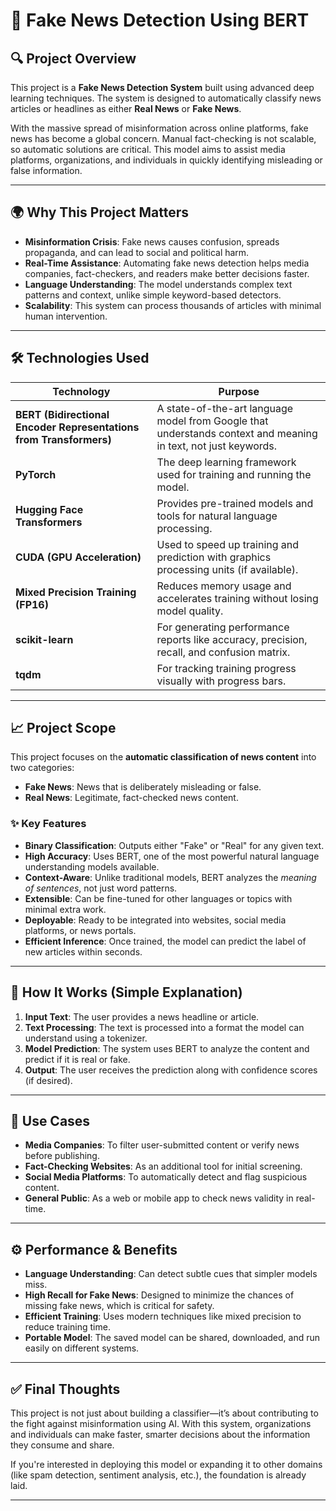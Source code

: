 
# **📰 Fake News Detection Using BERT**

## **🔍 Project Overview**

This project is a **Fake News Detection System** built using advanced deep learning techniques. The system is designed to automatically classify news articles or headlines as either **Real News** or **Fake News**.

With the massive spread of misinformation across online platforms, fake news has become a global concern. Manual fact-checking is not scalable, so automatic solutions are critical. This model aims to assist media platforms, organizations, and individuals in quickly identifying misleading or false information.

---

## **🌍 Why This Project Matters**

* **Misinformation Crisis**: Fake news causes confusion, spreads propaganda, and can lead to social and political harm.
* **Real-Time Assistance**: Automating fake news detection helps media companies, fact-checkers, and readers make better decisions faster.
* **Language Understanding**: The model understands complex text patterns and context, unlike simple keyword-based detectors.
* **Scalability**: This system can process thousands of articles with minimal human intervention.

---

## **🛠️ Technologies Used**

| **Technology**                                                     | **Purpose**                                                                                                    |
| ------------------------------------------------------------------ | -------------------------------------------------------------------------------------------------------------- |
| **BERT (Bidirectional Encoder Representations from Transformers)** | A state-of-the-art language model from Google that understands context and meaning in text, not just keywords. |
| **PyTorch**                                                        | The deep learning framework used for training and running the model.                                           |
| **Hugging Face Transformers**                                      | Provides pre-trained models and tools for natural language processing.                                         |
| **CUDA (GPU Acceleration)**                                        | Used to speed up training and prediction with graphics processing units (if available).                        |
| **Mixed Precision Training (FP16)**                                | Reduces memory usage and accelerates training without losing model quality.                                    |
| **scikit-learn**                                                   | For generating performance reports like accuracy, precision, recall, and confusion matrix.                     |
| **tqdm**                                                           | For tracking training progress visually with progress bars.                                                    |

---

## **📈 Project Scope**

This project focuses on the **automatic classification of news content** into two categories:

* **Fake News**: News that is deliberately misleading or false.
* **Real News**: Legitimate, fact-checked news content.

### **✨ Key Features**

* **Binary Classification**: Outputs either "Fake" or "Real" for any given text.
* **High Accuracy**: Uses BERT, one of the most powerful natural language understanding models available.
* **Context-Aware**: Unlike traditional models, BERT analyzes the *meaning of sentences*, not just word patterns.
* **Extensible**: Can be fine-tuned for other languages or topics with minimal extra work.
* **Deployable**: Ready to be integrated into websites, social media platforms, or news portals.
* **Efficient Inference**: Once trained, the model can predict the label of new articles within seconds.

---

## **🧠 How It Works (Simple Explanation)**

1. **Input Text**: The user provides a news headline or article.
2. **Text Processing**: The text is processed into a format the model can understand using a tokenizer.
3. **Model Prediction**: The system uses BERT to analyze the content and predict if it is real or fake.
4. **Output**: The user receives the prediction along with confidence scores (if desired).

---

## **📌 Use Cases**

* **Media Companies**: To filter user-submitted content or verify news before publishing.
* **Fact-Checking Websites**: As an additional tool for initial screening.
* **Social Media Platforms**: To automatically detect and flag suspicious content.
* **General Public**: As a web or mobile app to check news validity in real-time.

---

## **⚙️ Performance & Benefits**

* **Language Understanding**: Can detect subtle cues that simpler models miss.
* **High Recall for Fake News**: Designed to minimize the chances of missing fake news, which is critical for safety.
* **Efficient Training**: Uses modern techniques like mixed precision to reduce training time.
* **Portable Model**: The saved model can be shared, downloaded, and run easily on different systems.

---

## **✅ Final Thoughts**

This project is not just about building a classifier—it’s about contributing to the fight against misinformation using AI. With this system, organizations and individuals can make faster, smarter decisions about the information they consume and share.

If you're interested in deploying this model or expanding it to other domains (like spam detection, sentiment analysis, etc.), the foundation is already laid.

---
